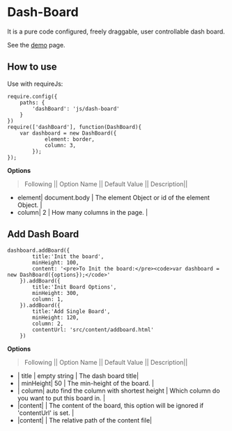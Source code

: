 # Dash-Board

It is a pure code configured, freely draggable, user controllable dash board.

See the [demo](http://sherryxueyingli.github.io/dash-board/) page. 

## How to use

Use with requireJs: 

	require.config({
		paths: {
			'dashBoard': 'js/dash-board'
		}
	})
	require(['dashBoard'], function(DashBoard){
		var dashboard = new DashBoard({
				element: border, 
				column: 3,
			});
	});
			
**Options**

>Following || Option Name || Default Value || Description||

* element| document.body | The element Object or id of the element Object. |
* column| 2 | How many columns in the page. | 


## Add Dash Board
	dashboard.addBoard({
			title:'Init the board',
			minHeight: 100,
			content: '<pre>To Init the board:</pre><code>var dashboard = new DashBoard({options});</code>'
		}).addBoard({
			title:'Init Board Options',
			minHeight: 300,
			column: 1,
		}).addBoard({
			title:'Add Single Board',
			minHeight: 120,
			column: 2,
			contentUrl: 'src/content/addboard.html'
		})
		
**Options**

>Following || Option Name || Default Value || Description||

* | title | empty string | The dash board title|
* | minHeight| 50 | The min-height of the board. |
* | column| auto find the column with shortest height | Which column do you want to put this board in. | 
* |content| | The content of the board, this option will be ignored if 'contentUrl' is set. |	
* |content| | The relative path of the content file|	  			